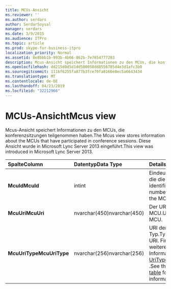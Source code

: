 ```yaml
---
title: MCUs-Ansicht
ms.reviewer: ''
ms.author: serdars
author: SerdarSoysal
manager: serdars
ms.date: 3/9/2015
ms.audience: ITPro
ms.topic: article
ms.prod: skype-for-business-itpro
localization_priority: Normal
ms.assetid: 8e8bbb1b-993b-4b66-862b-7e7654777203
description: Mcus-Ansicht speichert Informationen zu den MCUs, die konferenzsitzungen teilgenommen haben. Diese Ansicht wurde in Microsoft Lync Server 2013 eingeführt.
ms.openlocfilehash: dd215d0d5d1dd500058dd8556785d4e3d1afc3b0
ms.sourcegitcommit: 111bf6255fa877b3fce70fa8166e8ec5a6643434
ms.translationtype: MT
ms.contentlocale: de-DE
ms.lasthandoff: 04/23/2019
ms.locfileid: "32212966"
---
```

# <a name="mcus-view"></a><span data-ttu-id="7edb2-104">MCUs-Ansicht</span><span class="sxs-lookup"><span data-stu-id="7edb2-104">Mcus view</span></span>
 
<span data-ttu-id="7edb2-105">Mcus-Ansicht speichert Informationen zu den MCUs, die konferenzsitzungen teilgenommen haben.</span><span class="sxs-lookup"><span data-stu-id="7edb2-105">The Mcus view stores information about the MCUs that have participated in conference sessions.</span></span> <span data-ttu-id="7edb2-106">Diese Ansicht wurde in Microsoft Lync Server 2013 eingeführt.</span><span class="sxs-lookup"><span data-stu-id="7edb2-106">This view was introduced in Microsoft Lync Server 2013.</span></span>
  
|<span data-ttu-id="7edb2-107">**Spalte**</span><span class="sxs-lookup"><span data-stu-id="7edb2-107">**Column**</span></span>|<span data-ttu-id="7edb2-108">**Datentyp**</span><span class="sxs-lookup"><span data-stu-id="7edb2-108">**Data Type**</span></span>|<span data-ttu-id="7edb2-109">**Details**</span><span class="sxs-lookup"><span data-stu-id="7edb2-109">**Details**</span></span>|
|:-----|:-----|:-----|
|<span data-ttu-id="7edb2-110">**McuId**</span><span class="sxs-lookup"><span data-stu-id="7edb2-110">**McuId**</span></span> <br/> |<span data-ttu-id="7edb2-111">int</span><span class="sxs-lookup"><span data-stu-id="7edb2-111">int</span></span>  <br/> |<span data-ttu-id="7edb2-112">Eindeutige Zahl, die die MCU identifiziert.</span><span class="sxs-lookup"><span data-stu-id="7edb2-112">Unique number identifying the MCU.</span></span>  <br/> |
|<span data-ttu-id="7edb2-113">**McuUri**</span><span class="sxs-lookup"><span data-stu-id="7edb2-113">**McuUri**</span></span> <br/> |<span data-ttu-id="7edb2-114">nvarchar(450)</span><span class="sxs-lookup"><span data-stu-id="7edb2-114">nvarchar(450)</span></span>  <br/> |<span data-ttu-id="7edb2-115">Der URI der MCU.</span><span class="sxs-lookup"><span data-stu-id="7edb2-115">URI of the MCU.</span></span>  <br/> |
|<span data-ttu-id="7edb2-116">**McuUriType**</span><span class="sxs-lookup"><span data-stu-id="7edb2-116">**McuUriType**</span></span> <br/> |<span data-ttu-id="7edb2-117">nvarchar(256)</span><span class="sxs-lookup"><span data-stu-id="7edb2-117">nvarchar(256)</span></span>  <br/> |<span data-ttu-id="7edb2-118">URI der MCU-Typ.</span><span class="sxs-lookup"><span data-stu-id="7edb2-118">Type of MCU URI.</span></span> <span data-ttu-id="7edb2-119">Finden Sie weitere Informationen der [UriTypes-Tabelle](uritypes.md) .</span><span class="sxs-lookup"><span data-stu-id="7edb2-119">See the [UriTypes table](uritypes.md) for more information.</span></span> <br/> |
   

